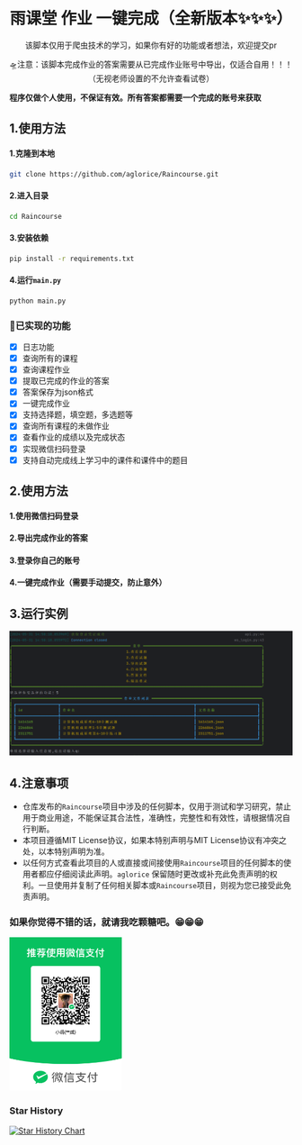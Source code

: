 <div align="center">
    <h1 align="center">
     雨课堂 作业 一键完成（全新版本✨✨✨）
    </h1>

<p>该脚本仅用于爬虫技术的学习，如果你有好的功能或者想法，欢迎提交pr</p>
<p>🛸注意：该脚本完成作业的答案需要从已完成作业账号中导出，仅适合自用！！！（无视老师设置的不允许查看试卷）</p>
</div>

**程序仅做个人使用，不保证有效。所有答案都需要一个完成的账号来获取**
## 1.使用方法

#### 1.克隆到本地
```bash
git clone https://github.com/aglorice/Raincourse.git
```

#### 2.进入目录
```bash
cd Raincourse
```
#### 3.安装依赖
```bash
pip install -r requirements.txt
```
#### 4.运行`main.py`
```bash
python main.py
```

### 🚀已实现的功能
* [x] 日志功能
* [x] 查询所有的课程
* [x] 查询课程作业
* [x] 提取已完成的作业的答案
* [x] 答案保存为json格式
* [x] 一键完成作业
* [x] 支持选择题，填空题，多选题等
* [x] 查询所有课程的未做作业
* [x] 查看作业的成绩以及完成状态
* [x] 实现微信扫码登录
* [x] 支持自动完成线上学习中的课件和课件中的题目

## 2.使用方法

#### 1.使用微信扫码登录
#### 2.导出完成作业的答案
#### 3.登录你自己的账号
#### 4.一键完成作业（需要手动提交，防止意外）


## 3.运行实例
![屏幕截图 2024-05-31 151842.png](img/img.png)

## 4️.注意事项
- 仓库发布的`Raincourse`项目中涉及的任何脚本，仅用于测试和学习研究，禁止用于商业用途，不能保证其合法性，准确性，完整性和有效性，请根据情况自行判断。
- 本项目遵循MIT License协议，如果本特别声明与MIT License协议有冲突之处，以本特别声明为准。
- 以任何方式查看此项目的人或直接或间接使用`Raincourse`项目的任何脚本的使用者都应仔细阅读此声明。`aglorice` 保留随时更改或补充此免责声明的权利。一旦使用并复制了任何相关脚本或`Raincourse`项目，则视为您已接受此免责声明。


### 如果你觉得不错的话，就请我吃颗糖吧。😁😁😁
<img src="img/img_4.png" alt="img_4" width="200" height="272" />

### Star History

[![Star History Chart](https://api.star-history.com/svg?repos=aglorice/Raincourse&type=Date)](https://star-history.com/#aglorice/Raincourse&Date)